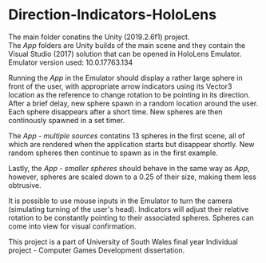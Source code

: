 # Direction-Indicators-HoloLens
The main folder conatins the Unity (2019.2.6f1) project.  
The *App* folders are Unity builds of the main scene and they contain the Visual Studio (2017) solution that can be opened in HoloLens Emulator.  
Emulator version used: 10.0.17763.134  
  
Running the *App* in the Emulator should display a rather large sphere in front of the user, with appropriate arrow indicators using its 
Vector3 location as the reference to change rotation to be pointing in its direction. After a brief delay, new sphere spawn in a random 
location around the user. Each sphere disappears after a short time. New spheres are then continously spawned in a set timer.  
  
The *App - multiple sources* contatins 13 spheres in the first scene, all of which are rendered when the application starts but disappear
shortly. New random spheres then continue to spawn as in the first example.  
  
Lastly, the *App - smaller spheres* should behave in the same way as *App*, however, spheres are scaled down to a 0.25 of their size, 
making them less obtrusive.

It is possible to use mouse inputs in the Emulator to turn the camera (simulating turning of the user's head). Indicators will adjust their
relative rotation to be constantly pointing to their associated spheres. Spheres can come into view for visual confirmation.  
  
This project is a part of University of South Wales final year Individual project - Computer Games Development dissertation.
